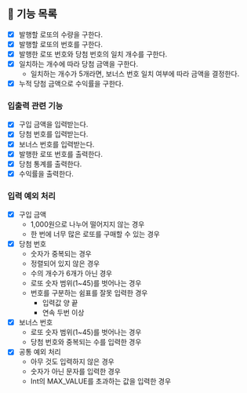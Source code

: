 ## 🚀 기능 목록

- [x] 발행할 로또의 수량을 구한다.
- [x] 발행할 로또의 번호를 구한다.
- [x] 발행한 로또 번호와 당첨 번호의 일치 개수를 구한다.
- [x] 일치하는 개수에 따라 당첨 금액을 구한다.
  - 일치하는 개수가 5개라면, 보너스 번호 일치 여부에 따라 금액을 결정한다.
- [x] 누적 당첨 금액으로 수익률을 구한다.

### 입출력 관련 기능
- [x] 구입 금액을 입력받는다.
- [x] 당첨 번호를 입력받는다.
- [x] 보너스 번호를 입력받는다.
- [x] 발행한 로또 번호를 출력한다.
- [x] 당첨 통계를 출력한다.
- [x] 수익률을 출력한다.

### 입력 예외 처리
- [x] 구입 금액
  - 1,000원으로 나누어 떨어지지 않는 경우
  - 한 번에 너무 많은 로또를 구매할 수 있는 경우
- [x] 당첨 번호
  - 숫자가 중복되는 경우
  - 정렬되어 있지 않은 경우
  - 수의 개수가 6개가 아닌 경우
  - 로또 숫자 범위(1~45)를 벗어나는 경우
  - 번호를 구분하는 쉼표를 잘못 입력한 경우
    - 입력값 양 끝
    - 연속 두번 이상
- [x] 보너스 번호
  - 로또 숫자 범위(1~45)를 벗어나는 경우
  - 당첨 번호와 중복되는 수를 입력한 경우
- [x] 공통 예외 처리
  - 아무 것도 입력하지 않은 경우
  - 숫자가 아닌 문자를 입력한 경우
  - Int의 MAX_VALUE를 초과하는 값을 입력한 경우